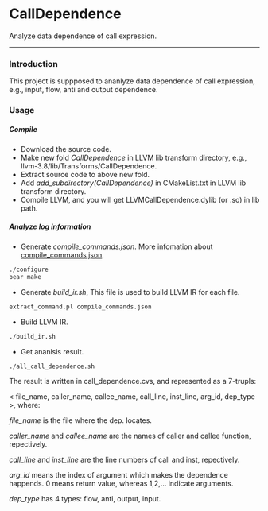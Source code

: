 # CallDependence
Analyze data dependence of call expression.

---

### Introduction
This project is suppposed to ananlyze data dependence of call expression, e.g., input, flow, anti and output dependence.

### Usage

##### Compile
- Download the source code.
- Make new fold *CallDependence* in LLVM lib transform directory, e.g., llvm-3.8/lib/Transforms/CallDependence.
- Extract source code to above new fold.
- Add *add_subdirectory(CallDependence)* in CMakeList.txt in LLVM lib transform directory.
- Compile LLVM, and you will get LLVMCallDependence.dylib (or .so) in lib path. 

##### Analyze log information
- Generate *compile_commands.json*. More infomation about [compile_commands.json](http://clang.llvm.org/docs/JSONCompilationDatabase.html).
```sh
./configure
bear make
```
- Generate *build_ir.sh*, This file is used to build LLVM IR for each file.
```sh
extract_command.pl compile_commands.json
```
- Build LLVM IR.
```sh
./build_ir.sh
```
- Get ananlsis result.
```sh
./all_call_dependence.sh
```
The result is written in call_dependence.cvs, and represented as a 7-trupls:

< file_name, caller_name, callee_name, call_line, inst_line, arg_id, dep_type >, where:

*file_name* is the file where the dep. locates.

*caller_name* and *callee_name* are the names of caller and callee function, repectively.

*call_line* and *inst_line* are the line numbers of call and inst, repectively.

*arg_id* means the index of argument which makes the dependence happends. 0 means return value, whereas 1,2,... indicate arguments.

*dep_type* has 4 types: flow, anti, output, input.
